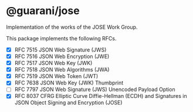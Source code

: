 # @guarani/jose

Implementation of the works of the JOSE Work Group.

This package implements the following RFCs.

- [x] RFC 7515 JSON Web Signature (JWS)
- [x] RFC 7516 JSON Web Encryption (JWE)
- [x] RFC 7517 JSON Web Key (JWK)
- [x] RFC 7518 JSON Web Algorithms (JWA)
- [x] RFC 7519 JSON Web Token (JWT)
- [x] RFC 7638 JSON Web Key (JWK) Thumbprint
- [ ] RFC 7797 JSON Web Signature (JWS) Unencoded Payload Option
- [x] RFC 8037 CFRG Elliptic Curve Diffie-Hellman (ECDH) and Signatures in JSON Object Signing and Encryption (JOSE)

